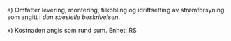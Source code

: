 a) Omfatter levering, montering, tilkobling og idriftsetting av strømforsyning som angitt i *den spesielle beskrivelsen*.

x) Kostnaden angis som rund sum. Enhet: RS

